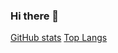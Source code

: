 ### Hi there 👋

<!--
**anhnguyen1996/anhnguyen1996** is a ✨ _special_ ✨ repository because its `README.md` (this file) appears on your GitHub profile.

Here are some ideas to get you started:

- 🔭 I’m currently working on ...
- 🌱 I’m currently learning ...
- 👯 I’m looking to collaborate on ...
- 🤔 I’m looking for help with ...
- 💬 Ask me about ...
- 📫 How to reach me: ...
- 😄 Pronouns: ...
- ⚡ Fun fact: ...
-->

[GitHub stats](https://github-readme-stats.vercel.app/api?username=anhnguyen1996&show_icons=true&theme=transparent)
[Top Langs](https://github-readme-stats.vercel.app/api/top-langs/?username=anhnguyen1996&layout=compact)
